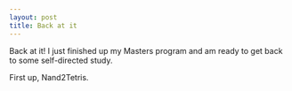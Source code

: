 ```yaml
---
layout: post
title: Back at it
---
```


Back at it!  I just finished up my Masters program and am ready to get back to some self-directed study.

First up, Nand2Tetris.
